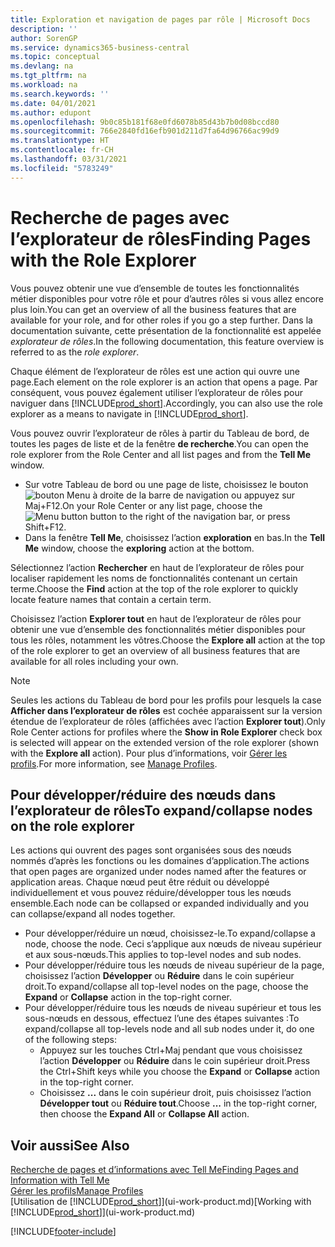 ```yaml
---
title: Exploration et navigation de pages par rôle | Microsoft Docs
description: ''
author: SorenGP
ms.service: dynamics365-business-central
ms.topic: conceptual
ms.devlang: na
ms.tgt_pltfrm: na
ms.workload: na
ms.search.keywords: ''
ms.date: 04/01/2021
ms.author: edupont
ms.openlocfilehash: 9b0c85b181f68e0fd6078b85d43b7b0d08bccd80
ms.sourcegitcommit: 766e2840fd16efb901d211d7fa64d96766ac99d9
ms.translationtype: HT
ms.contentlocale: fr-CH
ms.lasthandoff: 03/31/2021
ms.locfileid: "5783249"
---
```

# <a name="finding-pages-with-the-role-explorer"></a><span data-ttu-id="bab51-102">Recherche de pages avec l’explorateur de rôles</span><span class="sxs-lookup"><span data-stu-id="bab51-102">Finding Pages with the Role Explorer</span></span>
<span data-ttu-id="bab51-103">Vous pouvez obtenir une vue d’ensemble de toutes les fonctionnalités métier disponibles pour votre rôle et pour d’autres rôles si vous allez encore plus loin.</span><span class="sxs-lookup"><span data-stu-id="bab51-103">You can get an overview of all the business features that are available for your role, and for other roles if you go a step further.</span></span> <span data-ttu-id="bab51-104">Dans la documentation suivante, cette présentation de la fonctionnalité est appelée *explorateur de rôles*.</span><span class="sxs-lookup"><span data-stu-id="bab51-104">In the following documentation, this feature overview is referred to as the *role explorer*.</span></span>

<span data-ttu-id="bab51-105">Chaque élément de l’explorateur de rôles est une action qui ouvre une page.</span><span class="sxs-lookup"><span data-stu-id="bab51-105">Each element on the role explorer is an action that opens a page.</span></span> <span data-ttu-id="bab51-106">Par conséquent, vous pouvez également utiliser l’explorateur de rôles pour naviguer dans [!INCLUDE[prod_short](includes/prod_short.md)].</span><span class="sxs-lookup"><span data-stu-id="bab51-106">Accordingly, you can also use the role explorer as a means to navigate in [!INCLUDE[prod_short](includes/prod_short.md)].</span></span>

<span data-ttu-id="bab51-107">Vous pouvez ouvrir l’explorateur de rôles à partir du Tableau de bord, de toutes les pages de liste et de la fenêtre **de recherche**.</span><span class="sxs-lookup"><span data-stu-id="bab51-107">You can open the role explorer from the Role Center and all list pages and from the **Tell Me** window.</span></span>

- <span data-ttu-id="bab51-108">Sur votre Tableau de bord ou une page de liste, choisissez le bouton ![bouton Menu](media/ui_menu_button.png "Bouton Menu") à droite de la barre de navigation ou appuyez sur Maj+F12.</span><span class="sxs-lookup"><span data-stu-id="bab51-108">On your Role Center or any list page, choose the ![Menu button](media/ui_menu_button.png "Menu button") button to the right of the navigation bar, or press Shift+F12.</span></span>
- <span data-ttu-id="bab51-109">Dans la fenêtre **Tell Me**, choisissez l’action **exploration** en bas.</span><span class="sxs-lookup"><span data-stu-id="bab51-109">In the **Tell Me** window, choose the **exploring** action at the bottom.</span></span>

<span data-ttu-id="bab51-110">Sélectionnez l’action **Rechercher** en haut de l’explorateur de rôles pour localiser rapidement les noms de fonctionnalités contenant un certain terme.</span><span class="sxs-lookup"><span data-stu-id="bab51-110">Choose the **Find** action at the top of the role explorer to quickly locate feature names that contain a certain term.</span></span>

<span data-ttu-id="bab51-111">Choisissez l’action **Explorer tout** en haut de l’explorateur de rôles pour obtenir une vue d’ensemble des fonctionnalités métier disponibles pour tous les rôles, notamment les vôtres.</span><span class="sxs-lookup"><span data-stu-id="bab51-111">Choose the **Explore all** action at the top of the role explorer to get an overview of all business features that are available for all roles including your own.</span></span>

> [!NOTE]
> <span data-ttu-id="bab51-112">Seules les actions du Tableau de bord pour les profils pour lesquels la case **Afficher dans l’explorateur de rôles** est cochée apparaissent sur la version étendue de l’explorateur de rôles (affichées avec l’action **Explorer tout**).</span><span class="sxs-lookup"><span data-stu-id="bab51-112">Only Role Center actions for profiles where the **Show in Role Explorer** check box is selected will appear on the extended version of the role explorer (shown with the **Explore all** action).</span></span> <span data-ttu-id="bab51-113">Pour plus d’informations, voir [Gérer les profils](admin-users-profiles-roles.md).</span><span class="sxs-lookup"><span data-stu-id="bab51-113">For more information, see [Manage Profiles](admin-users-profiles-roles.md).</span></span>

## <a name="to-expandcollapse-nodes-on-the-role-explorer"></a><span data-ttu-id="bab51-114">Pour développer/réduire des nœuds dans l’explorateur de rôles</span><span class="sxs-lookup"><span data-stu-id="bab51-114">To expand/collapse nodes on the role explorer</span></span>
<span data-ttu-id="bab51-115">Les actions qui ouvrent des pages sont organisées sous des nœuds nommés d’après les fonctions ou les domaines d’application.</span><span class="sxs-lookup"><span data-stu-id="bab51-115">The actions that open pages are organized under nodes named after the features or application areas.</span></span> <span data-ttu-id="bab51-116">Chaque nœud peut être réduit ou développé individuellement et vous pouvez réduire/développer tous les nœuds ensemble.</span><span class="sxs-lookup"><span data-stu-id="bab51-116">Each node can be collapsed or expanded individually and you can collapse/expand all nodes together.</span></span>

- <span data-ttu-id="bab51-117">Pour développer/réduire un nœud, choisissez-le.</span><span class="sxs-lookup"><span data-stu-id="bab51-117">To expand/collapse a node, choose the node.</span></span> <span data-ttu-id="bab51-118">Ceci s’applique aux nœuds de niveau supérieur et aux sous-nœuds.</span><span class="sxs-lookup"><span data-stu-id="bab51-118">This applies to top-level nodes and sub nodes.</span></span>
- <span data-ttu-id="bab51-119">Pour développer/réduire tous les nœuds de niveau supérieur de la page, choisissez l’action **Développer** ou **Réduire** dans le coin supérieur droit.</span><span class="sxs-lookup"><span data-stu-id="bab51-119">To expand/collapse all top-level nodes on the page, choose the **Expand** or **Collapse** action in the top-right corner.</span></span>
- <span data-ttu-id="bab51-120">Pour développer/réduire tous les nœuds de niveau supérieur et tous les sous-nœuds en dessous, effectuez l’une des étapes suivantes :</span><span class="sxs-lookup"><span data-stu-id="bab51-120">To expand/collapse all top-levels node and all sub nodes under it, do one of the following steps:</span></span>
    - <span data-ttu-id="bab51-121">Appuyez sur les touches Ctrl+Maj pendant que vous choisissez l’action **Développer** ou **Réduire** dans le coin supérieur droit.</span><span class="sxs-lookup"><span data-stu-id="bab51-121">Press the Ctrl+Shift keys while you choose the **Expand** or **Collapse** action in the top-right corner.</span></span>
    - <span data-ttu-id="bab51-122">Choisissez **...** dans le coin supérieur droit, puis choisissez l’action **Développer tout** ou **Réduire tout**.</span><span class="sxs-lookup"><span data-stu-id="bab51-122">Choose **...** in the top-right corner, then choose the **Expand All** or **Collapse All** action.</span></span>

## <a name="see-also"></a><span data-ttu-id="bab51-123">Voir aussi</span><span class="sxs-lookup"><span data-stu-id="bab51-123">See Also</span></span>
[<span data-ttu-id="bab51-124">Recherche de pages et d’informations avec Tell Me</span><span class="sxs-lookup"><span data-stu-id="bab51-124">Finding Pages and Information with Tell Me</span></span>](ui-search.md)  
[<span data-ttu-id="bab51-125">Gérer les profils</span><span class="sxs-lookup"><span data-stu-id="bab51-125">Manage Profiles</span></span>](admin-users-profiles-roles.md)  
<span data-ttu-id="bab51-126">[Utilisation de [!INCLUDE[prod_short](includes/prod_short.md)]](ui-work-product.md)</span><span class="sxs-lookup"><span data-stu-id="bab51-126">[Working with [!INCLUDE[prod_short](includes/prod_short.md)]](ui-work-product.md)</span></span>


[!INCLUDE[footer-include](includes/footer-banner.md)]